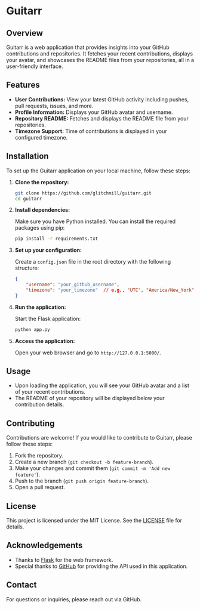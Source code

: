 
# Guitarr
  <!-- Update with your logo image link -->
## Overview

Guitarr is a web application that provides insights into your GitHub contributions and repositories. It fetches your recent contributions, displays your avatar, and showcases the README files from your repositories, all in a user-friendly interface.

## Features

- **User Contributions:** View your latest GitHub activity including pushes, pull requests, issues, and more.
- **Profile Information:** Displays your GitHub avatar and username.
- **Repository README:** Fetches and displays the README file from your repositories.
- **Timezone Support:** Time of contributions is displayed in your configured timezone.

## Installation

To set up the Guitarr application on your local machine, follow these steps:

1. **Clone the repository:**

   ```bash
   git clone https://github.com/glitchmill/guitarr.git
   cd guitarr
   ```

2. **Install dependencies:**

   Make sure you have Python installed. You can install the required packages using pip:

   ```bash
   pip install -r requirements.txt
   ```

3. **Set up your configuration:**

   Create a `config.json` file in the root directory with the following structure:

   ```json
   {
       "username": "your_github_username",
       "timezone": "your_timezone"  // e.g., "UTC", "America/New_York"
   }
   ```

4. **Run the application:**

   Start the Flask application:

   ```bash
   python app.py
   ```

5. **Access the application:**

   Open your web browser and go to `http://127.0.0.1:5000/`.

## Usage

- Upon loading the application, you will see your GitHub avatar and a list of your recent contributions.
- The README of your repository will be displayed below your contribution details.

## Contributing

Contributions are welcome! If you would like to contribute to Guitarr, please follow these steps:

1. Fork the repository.
2. Create a new branch (`git checkout -b feature-branch`).
3. Make your changes and commit them (`git commit -m 'Add new feature'`).
4. Push to the branch (`git push origin feature-branch`).
5. Open a pull request.

## License

This project is licensed under the MIT License. See the [LICENSE](LICENSE) file for details.

## Acknowledgements

- Thanks to [Flask](https://flask.palletsprojects.com/) for the web framework.
- Special thanks to [GitHub](https://github.com) for providing the API used in this application.

## Contact

For questions or inquiries, please reach out via GitHub.
